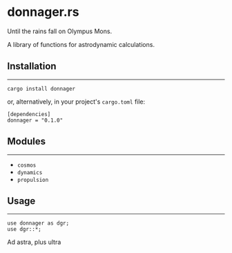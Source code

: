 # donnager.rs

Until the rains fall on Olympus Mons.

A library of functions for astrodynamic calculations. 

## Installation
---
```
cargo install donnager
```

or, alternatively, in your project's `cargo.toml` file:

```
[dependencies]
donnager = "0.1.0"
```

## Modules
---
- `cosmos`
- `dynamics`
- `propulsion`

## Usage
---

```
use donnager as dgr;
use dgr::*;
```
Ad astra, plus ultra
